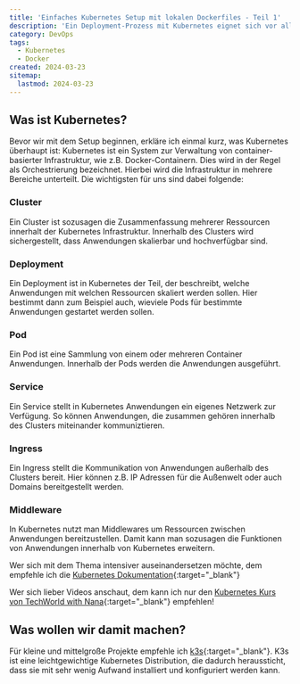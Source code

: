 ```yaml
---
title: 'Einfaches Kubernetes Setup mit lokalen Dockerfiles - Teil 1'
description: 'Ein Deployment-Prozess mit Kubernetes eignet sich vor allem, wenn man minimale oder keine Ausfallzeiten und eine zuverlässigere Infrastruktur anstrebt. Ich erkläre dir in dieser mehrteiligen Reihe, wie man relativ einfach ein Kubernetes-Setup erstellen und eigene lokale Docker-Images damit bereitstellen kann.'
category: DevOps
tags:
  - Kubernetes
  - Docker
created: 2024-03-23
sitemap:
  lastmod: 2024-03-23
---
```

## Was ist Kubernetes?
Bevor wir mit dem Setup beginnen, erkläre ich einmal kurz, was Kubernetes überhaupt ist: 
Kubernetes ist ein System zur Verwaltung von container-basierter Infrastruktur, wie z.B. Docker-Containern. Dies wird in der Regel als Orchestrierung bezeichnet. Hierbei wird die Infrastruktur in mehrere Bereiche unterteilt. Die wichtigsten für uns sind dabei folgende:

### Cluster
Ein Cluster ist sozusagen die Zusammenfassung mehrerer Ressourcen innerhalt der Kubernetes Infrastruktur. Innerhalb des Clusters wird sichergestellt, dass Anwendungen skalierbar und hochverfügbar sind.

### Deployment
Ein Deployment ist in Kubernetes der Teil, der beschreibt, welche Anwendungen mit welchen Ressourcen skaliert werden sollen. Hier bestimmt dann zum Beispiel auch, wieviele Pods für bestimmte Anwendungen gestartet werden sollen. 

### Pod
Ein Pod ist eine Sammlung von einem oder mehreren Container Anwendungen. Innerhalb der Pods werden die Anwendungen ausgeführt.

### Service
Ein Service stellt in Kubernetes Anwendungen ein eigenes Netzwerk zur Verfügung. So können Anwendungen, die zusammen gehören innerhalb des Clusters miteinander kommuniztieren.

### Ingress
Ein Ingress stellt die Kommunikation von Anwendungen außerhalb des Clusters bereit. Hier können z.B. IP Adressen für die Außenwelt oder auch Domains bereitgestellt werden.

### Middleware
In Kubernetes nutzt man Middlewares um Ressourcen zwischen Anwendungen bereitzustellen. Damit kann man sozusagen die Funktionen von Anwendungen innerhalb von Kubernetes erweitern.

Wer sich mit dem Thema intensiver auseinandersetzen möchte, dem empfehle ich die [Kubernetes Dokumentation](https://kubernetes.io/docs/setup/){:target="_blank"}

Wer sich lieber Videos anschaut, dem kann ich nur den [Kubernetes Kurs von TechWorld with Nana](https://www.youtube.com/watch?v=X48VuDVv0do){:target="_blank"} empfehlen!

## Was wollen wir damit machen?



Für kleine und mittelgroße Projekte empfehle ich [k3s](https://k3s.io/){:target="_blank"}. K3s ist eine leichtgewichtige Kubernetes Distribution, die dadurch heraussticht, dass sie mit sehr wenig Aufwand installiert und konfiguriert werden kann. 